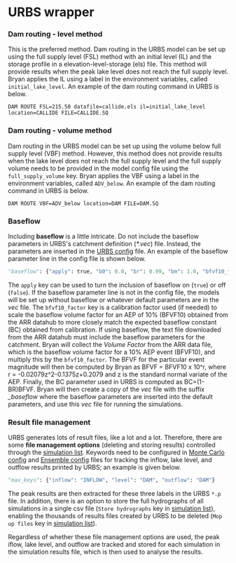 # URBS wrapper

### Dam routing - level method
This is the preferred method. Dam routing in the URBS model can be set up using the full supply level (FSL) method with an initial level (IL) and the storage profile in a elevation-level-storage (els) file. This method will provide results when the peak lake level does not reach the full supply level. Bryan applies the IL using a label in the environment variables, called ```initial_lake_level```. An example of the dam routing command in URBS is below.
```
DAM ROUTE FSL=215.50 datafile=callide.els il=initial_lake_level location=CALLIDE FILE=CALLIDE.SQ
```

### Dam routing - volume method
Dam routing in the URBS model can be set up using the volume below full supply level (VBF) method. However, this method does not provide results when the lake level does not reach the full supply level and the full supply volume needs to be provided in the model config file using the ```full_supply_volume``` key. Bryan applies the VBF using a label in the environment variables, called ```ADV_below```. An example of the dam routing command in URBS is below.
```
DAM ROUTE VBF=ADV_below location=DAM FILE=DAM.SQ 
```

### Baseflow
Including **baseflow** is a little intricate. Do not include the baseflow parameters in URBS's catchment definition (_*.vec_) file. Instead, the parameters are inserted in the [URBS config](config\URBSModelConfig.md.html) file. An example of the baseflow parameter line in the config file is shown below.
```python
"baseflow": {"apply": true, "b0": 0.0, "br": 0.99, "bm": 1.0, "bfvf10_factor": 1.0},
```
The ```apply``` key can be used to turn the inclusion of baseflow on (```true```) or off (```false```). If the baseflow parameter line is not in the config file, the models will be set up without baseflow or whatever default parameters are in the *vec* file. The ```bfvf10_factor``` key is a calibration factor used (if needed) to scale the baseflow volume factor for an AEP of 10% (BFVF10) obtained from the ARR datahub to more closely match the expected baseflow constant (BC) obtained from calibration. If using baseflow, the text file downloaded from the ARR datahub must include the baseflow parameters for the catchment. Bryan will collect the *Volume Factor* from the ARR data file, which is the baseflow volume factor for a 10% AEP event (BFVF10), and multiply this by the ```bfvf10_factor```. The BFVF for the particular event magnitude will then be computed by Bryan as BFVF = BFVF10 x 10^r, where r = -0.02079z^2-0.1375z+0.2079 and z is the standard normal variate of the AEP. Finally, the BC parameter used in URBS is computed as BC=(1-BR)BFVF. Bryan will then create a copy of the *vec* file with the suffix *_baseflow* where the baseflow parameters are inserted into the default parameters, and use this *vec* file for running the simulations. 


### Result file management
URBS generates lots of result files, like a lot and a lot. Therefore, there are some **file management options** (deleting and storing results) controlled through the [simulation list](SubDocs/sim_list.md.html). Keywords need to be configured in [Monte Carlo config](SubDocs/MonteCarloConfig.md.html) and [Ensemble config](SubDocs/EnsembleConfig.md.html) files for tracking the inflow, lake level, and outflow results printed by URBS; an example is given below. 
```python
"max_keys": {"inflow": "INFLOW", "level": "DAM", "outflow": "DAM"}
```
The peak results are then extracted for these three labels in the URBS ```*.p``` file. In addition, there is an option to store the full hydrographs of all simulations in a single csv file (```Store hydrographs``` key in [simulation list](SubDocs/sim_list.md.html)), enabling the thousands of results files created by URBS to be deleted (```Mop up files``` key in [simulation list](SubDocs/sim_list.md.html)). 

Regardless of whether these file management options are used, the peak iflow, lake level, and outflow are tracked and stored for each simulation in the simulation results file, which is then used to analyse the results.